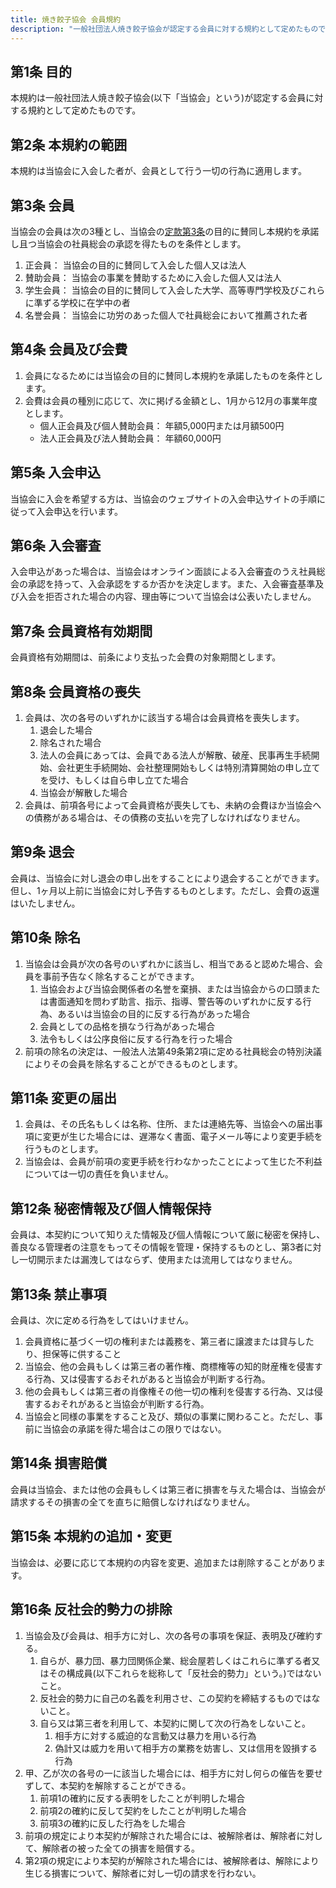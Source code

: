 ```yaml
---
title: 焼き餃子協会 会員規約
description: "一般社団法人焼き餃子協会が認定する会員に対する規約として定めたものです。"
---
```

## 第1条 目的

本規約は一般社団法人焼き餃子協会(以下「当協会」という)が認定する会員に対する規約として定めたものです。

## 第2条 本規約の範囲

本規約は当協会に入会した者が、会員として行う一切の行為に適用します。

## 第3条 会員

当協会の会員は次の3種とし、当協会の[定款第3条](/statute#第3条-目的 "定款")の目的に賛同し本規約を承諾し且つ当協会の社員総会の承認を得たものを条件とします。

1. 正会員： 当協会の目的に賛同して入会した個人又は法人
2. 賛助会員： 当協会の事業を賛助するために入会した個人又は法人
3. 学生会員： 当協会の目的に賛同して入会した大学、高等専門学校及びこれらに準ずる学校に在学中の者
4. 名誉会員： 当協会に功労のあった個人で社員総会において推薦された者

## 第4条 会員及び会費

1. 会員になるためには当協会の目的に賛同し本規約を承諾したものを条件とします。
2. 会費は会員の種別に応じて、次に掲げる金額とし、1月から12月の事業年度とします。
    - 個人正会員及び個人賛助会員： 年額5,000円または月額500円
    - 法人正会員及び法人賛助会員： 年額60,000円
    
## 第5条 入会申込

当協会に入会を希望する方は、当協会のウェブサイトの入会申込サイトの手順に従って入会申込を行います。

## 第6条 入会審査

入会申込があった場合は、当協会はオンライン面談による入会審査のうえ社員総会の承認を持って、入会承認をするか否かを決定します。また、入会審査基準及び入会を拒否された場合の内容、理由等について当協会は公表いたしません。

## 第7条 会員資格有効期間

会員資格有効期間は、前条により支払った会費の対象期間とします。

## 第8条 会員資格の喪失

1. 会員は、次の各号のいずれかに該当する場合は会員資格を喪失します。
    1. 退会した場合
    2. 除名された場合
    3. 法人の会員にあっては、会員である法人が解散、破産、民事再生手続開始、会社更生手続開始、会社整理開始もしくは特別清算開始の申し立てを受け、もしくは自ら申し立てた場合
    4. 当協会が解散した場合
2. 会員は、前項各号によって会員資格が喪失しても、未納の会費ほか当協会への債務がある場合は、その債務の支払いを完了しなければなりません。

## 第9条 退会

会員は、当協会に対し退会の申し出をすることにより退会することができます。但し、1ヶ月以上前に当協会に対し予告するものとします。ただし、会費の返還はいたしません。

## 第10条 除名

1. 当協会は会員が次の各号のいずれかに該当し、相当であると認めた場合、会員を事前予告なく除名することができます。
    1. 当協会および当協会関係者の名誉を棄損、または当協会からの口頭または書面通知を問わず助言、指示、指導、警告等のいずれかに反する行為、あるいは当協会の目的に反する行為があった場合
    2. 会員としての品格を損なう行為があった場合
    3. 法令もしくは公序良俗に反する行為を行った場合
2. 前項の除名の決定は、一般法人法第49条第2項に定める社員総会の特別決議によりその会員を除名することができるものとします。

## 第11条 変更の届出

1. 会員は、その氏名もしくは名称、住所、または連絡先等、当協会への届出事項に変更が生じた場合には、遅滞なく書面、電子メール等により変更手続を行うものとします。
2. 当協会は、会員が前項の変更手続を行わなかったことによって生じた不利益については一切の責任を負いません。

## 第12条 秘密情報及び個人情報保持

会員は、本契約について知りえた情報及び個人情報について厳に秘密を保持し、善良なる管理者の注意をもってその情報を管理・保持するものとし、第3者に対し一切開示または漏洩してはならず、使用または流用してはなりません。

## 第13条 禁止事項

会員は、次に定める行為をしてはいけません。

1. 会員資格に基づく一切の権利または義務を、第三者に譲渡または貸与したり、担保等に供すること
2. 当協会、他の会員もしくは第三者の著作権、商標権等の知的財産権を侵害する行為、又は侵害するおそれがあると当協会が判断する行為。
3. 他の会員もしくは第三者の肖像権その他一切の権利を侵害する行為、又は侵害するおそれがあると当協会が判断する行為。
4. 当協会と同様の事業をすること及び、類似の事業に関わること。ただし、事前に当協会の承諾を得た場合はこの限りではない。

## 第14条 損害賠償

会員は当協会、または他の会員もしくは第三者に損害を与えた場合は、当協会が請求するその損害の全てを直ちに賠償しなければなりません。

## 第15条 本規約の追加・変更

当協会は、必要に応じて本規約の内容を変更、追加または削除することがあります。

## 第16条 反社会的勢力の排除
1. 当協会及び会員は、相手方に対し、次の各号の事項を保証、表明及び確約する。
    1. 自らが、暴力団、暴力団関係企業、総会屋若しくはこれらに準ずる者又はその構成員(以下これらを総称して「反社会的勢力」という。)ではないこと。
    2. 反社会的勢力に自己の名義を利用させ、この契約を締結するものではないこと。
    3. 自ら又は第三者を利用して、本契約に関して次の行為をしないこと。
        1. 相手方に対する威迫的な言動又は暴力を用いる行為
        2. 偽計又は威力を用いて相手方の業務を妨害し、又は信用を毀損する行為
2. 甲、乙が次の各号の一に該当した場合には、相手方に対し何らの催告を要せずして、本契約を解除することができる。
    1. 前項1の確約に反する表明をしたことが判明した場合
    2. 前項2の確約に反して契約をしたことが判明した場合
    3. 前項3の確約に反した行為をした場合
3. 前項の規定により本契約が解除された場合には、被解除者は、解除者に対して、解除者の被った全ての損害を賠償する。
4. 第2項の規定により本契約が解除された場合には、被解除者は、解除により生じる損害について、解除者に対し一切の請求を行わない。
